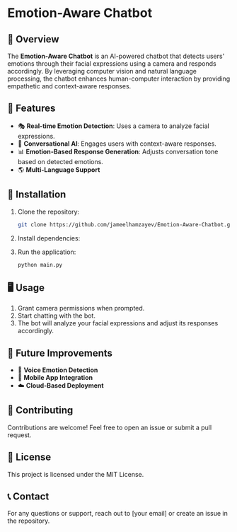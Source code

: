 # Emotion-Aware Chatbot


## 📌 Overview
The **Emotion-Aware Chatbot** is an AI-powered chatbot that detects users' emotions through their facial expressions using a camera and responds accordingly. By leveraging computer vision and natural language processing, the chatbot enhances human-computer interaction by providing empathetic and context-aware responses.

## 🎯 Features
- 🎭 **Real-time Emotion Detection**: Uses a camera to analyze facial expressions.
- 🤖 **Conversational AI**: Engages users with context-aware responses.
- 📊 **Emotion-Based Response Generation**: Adjusts conversation tone based on detected emotions.
- 🌎 **Multi-Language Support**



## 🔧 Installation
1. Clone the repository:
   ```bash
   git clone https://github.com/jameelhamzayev/Emotion-Aware-Chatbot.git
   ```
2. Install dependencies:
  
3. Run the application:
   ```bash
   python main.py
   ```


## 🖥️ Usage
1. Grant camera permissions when prompted.
2. Start chatting with the bot.
3. The bot will analyze your facial expressions and adjust its responses accordingly.

## 🚀 Future Improvements
- 🎤 **Voice Emotion Detection**
- 📱 **Mobile App Integration**
- ☁️ **Cloud-Based Deployment**

## 🤝 Contributing
Contributions are welcome! Feel free to open an issue or submit a pull request.

## 📜 License
This project is licensed under the MIT License.

## 📞 Contact
For any questions or support, reach out to [your email] or create an issue in the repository.

